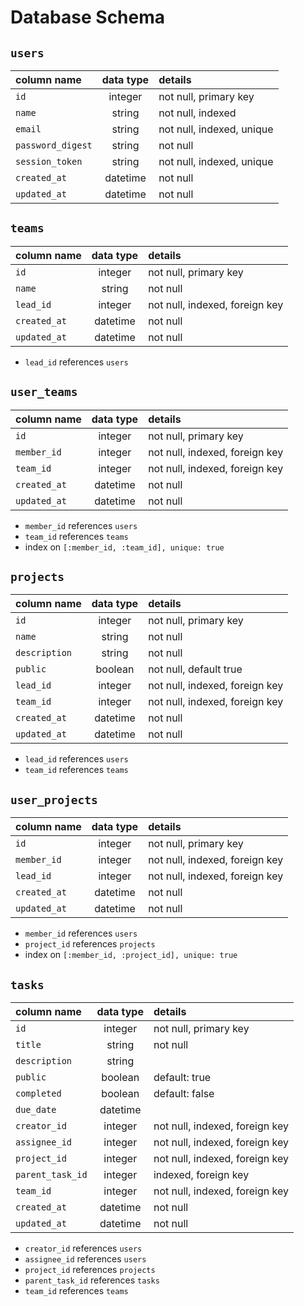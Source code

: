 # Database Schema

## `users`
| column name       | data type | details                   |
|:------------------|:---------:|:--------------------------|
| `id`              | integer   | not null, primary key     |
| `name`            | string    | not null, indexed         |
| `email`           | string    | not null, indexed, unique |
| `password_digest` | string    | not null                  |
| `session_token`   | string    | not null, indexed, unique |
| `created_at`      | datetime  | not null                  |
| `updated_at`      | datetime  | not null                  |

## `teams`
| column name          | data type | details                        |
|:---------------------|:---------:|:-------------------------------|
| `id`                 | integer   | not null, primary key          |
| `name`               | string    | not null                       |
| `lead_id`            | integer   | not null, indexed, foreign key |                      |
| `created_at`         | datetime  | not null                       |
| `updated_at`         | datetime  | not null                       |

+ `lead_id` references `users`  

## `user_teams`
| column name       | data type | details                        |
|:------------------|:---------:|:-------------------------------|
| `id`              | integer   | not null, primary key          |
| `member_id`       | integer   | not null, indexed, foreign key |
| `team_id`         | integer   | not null, indexed, foreign key |
| `created_at`      | datetime  | not null                       |
| `updated_at`      | datetime  | not null                       |

+ `member_id` references `users`  
+ `team_id` references `teams`
+ index on `[:member_id, :team_id], unique: true`

## `projects`
| column name          | data type | details                        |
|:---------------------|:---------:|:-------------------------------|
| `id`                 | integer   | not null, primary key          |
| `name`               | string    | not null                       |
| `description`        | string    | not null                       |
| `public`             | boolean   | not null, default true         |
| `lead_id`            | integer   | not null, indexed, foreign key |
| `team_id`            | integer   | not null, indexed, foreign key |
| `created_at`         | datetime  | not null                       |
| `updated_at`         | datetime  | not null                       |

+ `lead_id` references `users`  
+ `team_id` references `teams`

## `user_projects`
| column name       | data type | details                        |
|:------------------|:---------:|:-------------------------------|
| `id`              | integer   | not null, primary key          |
| `member_id`       | integer   | not null, indexed, foreign key |
| `lead_id`         | integer   | not null, indexed, foreign key |
| `created_at`      | datetime  | not null                       |
| `updated_at`      | datetime  | not null                       |

+ `member_id` references `users`  
+ `project_id` references `projects`
+ index on `[:member_id, :project_id], unique: true`


## `tasks`
| column name          | data type | details                        |
|:---------------------|:---------:|:-------------------------------|
| `id`                 | integer   | not null, primary key          |
| `title`              | string    | not null                       |
| `description`        | string    |                                |
| `public`             | boolean   | default: true                  |
| `completed`          | boolean   | default: false                 |
| `due_date`           | datetime  |                                |
| `creator_id`         | integer   | not null, indexed, foreign key |
| `assignee_id`        | integer   | not null, indexed, foreign key |
| `project_id`         | integer   | not null, indexed, foreign key |
| `parent_task_id`     | integer   | indexed, foreign key           |
| `team_id`            | integer   | not null, indexed, foreign key |
| `created_at`         | datetime  | not null                       |
| `updated_at`         | datetime  | not null                       |

+ `creator_id` references `users`
+ `assignee_id` references `users`
+ `project_id` references `projects`
+ `parent_task_id` references `tasks`
+ `team_id` references `teams`
